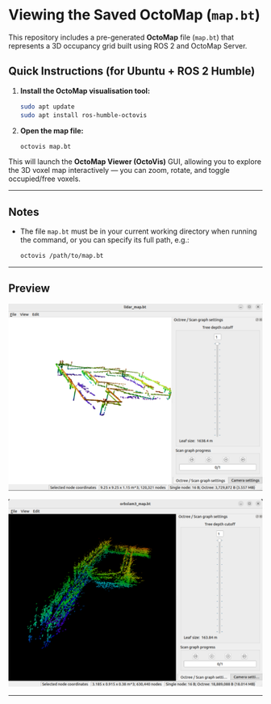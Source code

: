 # Viewing the Saved OctoMap (`map.bt`)

This repository includes a pre-generated **OctoMap** file (`map.bt`) that represents a 3D occupancy grid built using ROS 2 and OctoMap Server.

##  Quick Instructions (for Ubuntu + ROS 2 Humble)

1. **Install the OctoMap visualisation tool:**
   ```bash
   sudo apt update
   sudo apt install ros-humble-octovis
   ```

2. **Open the map file:**
   ```bash
   octovis map.bt
   ```

This will launch the **OctoMap Viewer (OctoVis)** GUI, allowing you to explore the 3D voxel map interactively — you can zoom, rotate, and toggle occupied/free voxels.

---

## Notes

- The file `map.bt` must be in your current working directory when running the command, or you can specify its full path, e.g.:
  ```bash
  octovis /path/to/map.bt
  ```


---

## Preview


![OctoMap preview](map_example.png)

![OctoMap preview](orbslam3_map.png)


---


